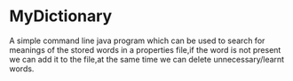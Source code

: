 # MyDictionary
A simple command line java program which can be used to search for meanings of the stored words in a properties file,if the word is not present we can add it to the file,at the same time we can delete unnecessary/learnt words.
